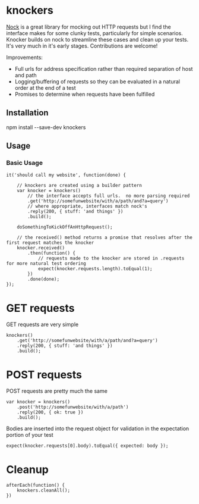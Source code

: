 # knockers

[Nock](https://github.com/node-nock/nock) is a great library for mocking out HTTP requests but I find the interface makes for some clunky tests, particularly for simple scenarios.  Knocker builds on nock to streamline these cases and clean up your tests.  It's very much in it's early stages.  Contributions are welcome!

Improvements:

* Full urls for address specification rather than required separation of host and path
* Logging/buffering of requests so they can be evaluated in a natural order at the end of a test
* Promises to determine when requests have been fulfilled

## Installation

npm install --save-dev knockers

## Usage

### Basic Usage

    it('should call my website', function(done) {

        // knockers are created using a builder pattern
        var knocker = knockers()
            // the interface accepts full urls.  no more parsing required
            .get('http://somefunwebsite/with/a/path/and?a=query')
            // where appropriate, interfaces match nock's
            .reply(200, { stuff: 'and things' })
            .build();

        doSomethingToKickOffAnHttpRequest();

        // the received() method returns a promise that resolves after the first request matches the knocker
        knocker.received()
            .then(function() {
                // requests made to the knocker are stored in .requests for more natural test ordering
                expect(knocker.requests.length).toEqual(1);
            })
            .done(done);
    });

# GET requests

GET requests are very simple

    knockers()
        .get('http://somefunwebsite/with/a/path/and?a=query')
        .reply(200, { stuff: 'and things' })
        .build();

# POST requests

POST requests are pretty much the same

    var knocker = knockers()
        .post('http://somefunwebsite/with/a/path')
        .reply(200, { ok: true })
        .build();

Bodies are inserted into the request object for validation in the expectation portion of your test

    expect(knocker.requests[0].body).toEqual({ expected: body });

# Cleanup

    afterEach(function() {
        knockers.cleanAll();
    })